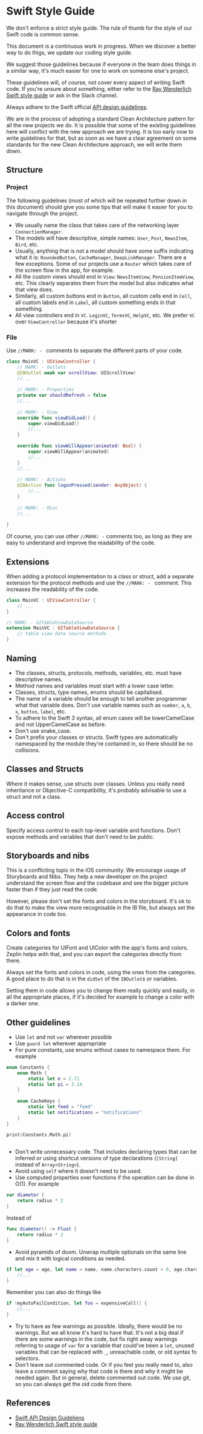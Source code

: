 # Swift Style Guide

We don't enforce a strict style guide. The rule of thumb for the style of our Swift code is common sense. 

This document is a continuous work in progress. When we discover a better way to do thigs, we update our coding style guide.

We suggest those guidelines because if everyone in the team does things in a similar way, it's much easier for one to work on someone else's project. 

These guidelines will, of course, not cover every aspect of writing Swift code. If you're unsure about something, either refer to the [Ray Wenderlich Swift style guide](https://github.com/raywenderlich/swift-style-guide) or ask in the Slack channel.

Always adhere to the Swift official [API design guidelines](https://swift.org/documentation/api-design-guidelines/).

We are in the process of adopting a standard Clean Architecture pattern for all the new projects we do. It is possible that some of the existing guidelines here will conflict with the new approach we are trying. It is too early now to write guidelines for that, but as soon as we have a clear agreement on some standards for the new Clean Architecture approach, we will write them down.

## Structure

### Project

The following guidelines (most of which will be repeated further down in this document) should give you some tips that will make it easier for you to navigate through the project.

* We usually name the class that takes care of the networking layer `ConnectionManager`. 
* The models will have descriptive, simple names: `User`, `Post`, `NewsItem`, `Bird`, etc. 
* Usually, anything that is not a model should have some suffix indicating what it is: `RoundedButton`, `CacheManager`, `DeepLinkManager`. There are a few exceptions. Some of our projects use a `Router` which takes care of the screen flow in the app, for example.
* All the custom views should end in `View`: `NewsItemView`, `PensionItemView`, etc. This clearly separates them from the model but also indicates what that view does.
* Similarly, all custom buttons end in `Button`, all custom cells end in `Cell`, all custom labels end in `Label`, all custom something ends in that something. 
* All view controllers end in `VC`. `LoginVC`, `TermsVC`, `HelpVC`, etc. We prefer `VC` over `ViewController` because it's shorter

### File

Use `//MARK: - ` comments to separate the different parts of your code. 

```swift
class MainVC : UIViewController {
    // MARK: - Outlets
    @IBOutlet weak var scrollView: UIScrollView!
    //...
    
    // MARK: - Properties
    private var shouldRefresh = false
    //...
    
    // MARK: - View
    override func viewDidLoad() {
        super.viewDidLoad()
        //...
    }
    
    override func viewWillAppear(animated: Bool) {
        super.viewWillAppear(animated)
        //...
    }
    //...
    
    // MARK: - Actions
    @IBAction func logonPressed(sender: AnyObject) {
        //...
    }
    
    // MARK: - Misc
    //...
    
}
```
Of course, you can use other `//MARK: -` comments too, as long as they are easy to understand and improve the readability of the code.

## Extensions
When adding a protocol implementation to a class or struct, add a separate extension for the protocol methods and use the `//MARK: - ` comment. This increases the readability of the code. 

```swift
class MainVC : UIViewController {
    // ...
}

// MARK: - UITableViewDataSource
extension MainVC : UITableViewDataSource {
    // table view data source methods
}
```

## Naming
* The classes, structs, protocols, methods, variables, etc. must have descriptive names. 
* Method names and variables must start with a lower case letter. 
* Classes, structs, type names, enums should be capitalised. 
* The name of a variable should be enough to tell another programmer what that variable does. Don't use variable names such as `number`, `a`, `b`, `x`, `button`, `label`, etc. 
* To adhere to the Swift 3 syntax, all enum cases will be lowerCamelCase and not UpperCamelCase as before. 
* Don't use snake_case.
* Don't prefix your classes or structs. Swift types are automatically namespaced by the module they're contained in, so there should be no collisions. 

## Classes and Structs
Where it makes sense, use structs over classes. Unless you really need inheritance or Objective-C compatibility, it's probably advisable to use a struct and not a class.

## Access control
Specify access control to each top-level variable and functions. Don't expose methods and variables that don't need to be public. 

## Storyboards and nibs
This is a conflicting topic in the iOS community. We encourage usage of Storyboards and Nibs. They help a new developer on the project understand the screen flow and the codebase and see the bigger picture faster than if they just read the code. 

However, please don't set the fonts and colors in the storyboard. It's ok to do that to make the view more recognisable in the IB file, but always set the appearance in code too. 

## Colors and fonts
Create categories for UIFont and UIColor with the app's fonts and colors. Zeplin helps with that, and you can export the categories directly from there. 

Always set the fonts and colors in code, using the ones from the categories. A good place to do that is in the `didSet` of the `IBOutlet`s or variables.

Setting them in code allows you to change them really quickly and easily, in all the appropriate places, if it's decided for example to change a color with a darker one. 

## Other guidelines
* Use `let` and not `var` wherever possible
* Use `guard let` wherever appropriate
* For pure constants, use enums without cases to namespace them. For example

```swift
enum Constants {
    enum Math {
        static let e = 2.71
        static let pi = 3.14
    }
    
    enum CacheKeys {
        static let feed = "feed"
        static let notifications = "notifications"
    }
}

print(Constants.Math.pi)
    
```
* Don't write unnecessary code. That includes declaring types that can be inferred or using shortcut versions of type declarations (`[String]` instead of `Array<String>`).
* Avoid using `self` where it doesn't need to be used.
* Use computed properties over functions if the operation can be done in O(1). For example

```swift
var diameter {
    return radius * 2
}
```
Instead of 

```swift
func diameter() -> Float {
    return radius * 2
}
```

* Avoid pyramids of doom. Unwrap multiple optionals on the same line and mix it with logical conditions as needed.

 ```swift
 if let age = age, let name = name, name.characters.count > 0, age.characters.count > 0 {
     //...
 }
```
Remember you can also do things like

 ```swift
 if !myAutoFailCondition, let foo = expensiveCall() {
     //...
 }
```
* Try to have as few warnings as possible. Ideally, there would be no warnings. But we all know it's hard to have that. It's not a big deal if there are some warnings in the code, but fix right away warnings referring to usage of `var` for a variable that could've been a `let`, unused variables that can be replaced with `_`, unreachable code, or old syntax fo selectors.
* Don't leave out commented code. Or if you feel you really need to, also leave a comment saying why that code is there and why it might be needed again. But in general, delete commented out code. We use git, so you can always get the old code from there.


## References
* [Swift API Design Guideliens](https://swift.org/documentation/api-design-guidelines/)
* [Ray Wenderlich Swift style guide](https://github.com/raywenderlich/swift-style-guide)